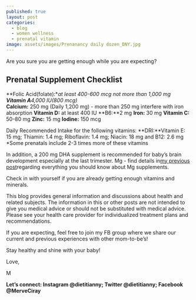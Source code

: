 ```yaml
---
published: true
layout: post
categories:
  - blog
  - women wellness
  - prenatal vitamin
image: assets/images/Prenanancy daily dozen_DNY.jpg
---
```


Are you sure you are getting enough while you are expecting?

## Prenatal Supplement Checklist

**Folic Acid(folate):**at least 400-600 mcg not more than 1,000 mg
**Vitamin A**4,000 IU(800 mcg)*  
**Calcium:** 250 mg (Daily 1,200 mg) - more than 250 mg interfere with iron absorption
**Vitamin D:** at least 400 IU
**B6:**2 mg
**Iron:** 30 mg
**Vitamin C:** 50-80 mg
**Zinc:** 15 mg
**Iodine:** 150 mcg 

Daily Recommended Intake for the following vitamins:
**DRI:**Vitamin E: 15 mg; Thiamin: 1.4 mg; Riboflavin: 1.4 mg; Niacin: 18 mg and B12: 2.6 mg
*Some prenatals include 2-3 times more of these vitamins 

In addition, a 200 mg DHA supplement is recommended for baby’s brain development especially at the last trimester. 
Mg - find details in[my previous post](https://www.dietitiannewyork.com/which-magnesium-supplement-is-best-for-you/)regarding everything you should know about Mg supplements.


Check in with yourself if you are already getting enough vitamins and minerals. 

This blog provides general information and discussions about health and related subjects. The information in this or other posts are not intended to give you medical advice or should not be substituted with medical advice. Please see your health care provider for individualized treatment plans and recommendations.

If you are expecting, feel free to join my FB group where we share our current and previous experiences with other mom-to-be’s! 

Stay healthy and shine with your baby!

Love,

M

**Let’s connect: Instagram @dietitianny; Twitter @dietitianny; Facebook @MerveCiray**

